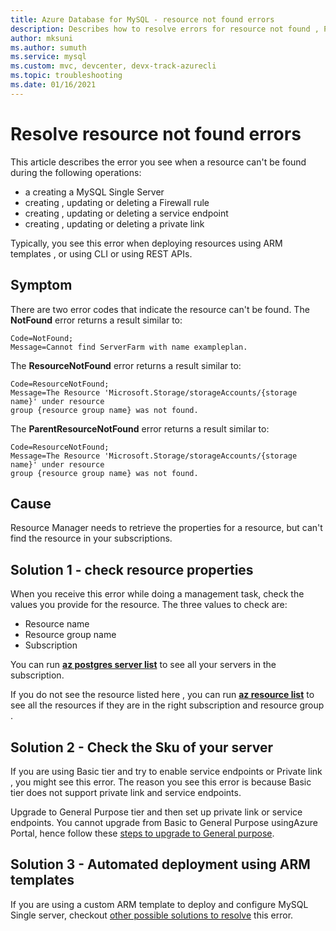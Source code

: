 ```yaml
---
title: Azure Database for MySQL - resource not found errors
description: Describes how to resolve errors for resource not found , Parent resource not found errors
author: mksuni
ms.author: sumuth
ms.service: mysql
ms.custom: mvc, devcenter, devx-track-azurecli
ms.topic: troubleshooting
ms.date: 01/16/2021
---
```

# Resolve resource not found errors

This article describes the error you see when a resource can't be found during the following operations:
- a creating a MySQL Single Server
- creating , updating or deleting a Firewall rule
- creating , updating or deleting a service endpoint
- creating , updating or deleting a private link

Typically, you see this error when deploying resources using ARM templates , or using CLI or using REST APIs.

## Symptom

There are two error codes that indicate the resource can't be found. The **NotFound** error returns a result similar to:

```
Code=NotFound;
Message=Cannot find ServerFarm with name exampleplan.
```

The **ResourceNotFound** error returns a result similar to:

```
Code=ResourceNotFound;
Message=The Resource 'Microsoft.Storage/storageAccounts/{storage name}' under resource
group {resource group name} was not found.
```

The **ParentResourceNotFound** error returns a result similar to:

```
Code=ResourceNotFound;
Message=The Resource 'Microsoft.Storage/storageAccounts/{storage name}' under resource
group {resource group name} was not found.
```

## Cause

Resource Manager needs to retrieve the properties for a resource, but can't find the resource in your subscriptions.

## Solution 1 - check resource properties

When you receive this error while doing a management task, check the values you provide for the resource. The three values to check are:

* Resource name
* Resource group name
* Subscription

You can run [**az postgres server list**](/cli/azure/postgres/server?view=azure-cli-latest#az_postgres_server_list) to see all your servers in the subscription.

If you do not see the  resource listed here , you can run [**az resource list**](/cli/azure/resource?view=azure-cli-latest#az_resource_list) to see all the resources if they are in the right subscription and resource group .

## Solution 2 - Check the Sku of your server

If you are using Basic tier and try to enable service endpoints or Private link , you might see this error. The reason you see this error is because Basic tier does not support private link and service endpoints.

Upgrade to General Purpose tier and then set up private link or service endpoints. You cannot upgrade from Basic to General Purpose usingAzure Portal, hence follow these [steps to upgrade to General purpose](https://techcommunity.microsoft.com/t5/azure-database-for-MySQL/upgrade-from-basic-to-general-purpose-or-memory-optimized-tiers/ba-p/690976).


## Solution 3 - Automated deployment using ARM templates

If you are using a custom ARM template to deploy and configure MySQL Single server, checkout [other possible solutions to resolve](../azure-resource-manager/templates/error-not-found.md) this error.